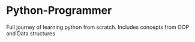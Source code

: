 # Python-Programmer
 Full journey of learning python from scratch. Includes concepts from OOP and Data structures 
